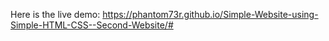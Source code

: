 Here is the live demo:
https://phantom73r.github.io/Simple-Website-using-Simple-HTML-CSS--Second-Website/#
